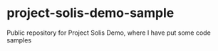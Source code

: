 # project-solis-demo-sample
Public repository for Project Solis Demo, where I have put some code samples

